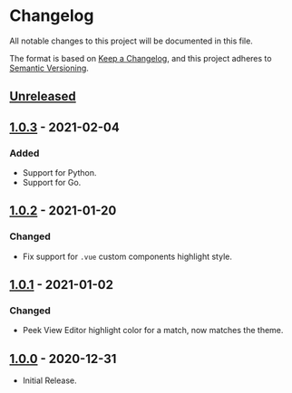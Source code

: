 # Changelog

All notable changes to this project will be documented in this file.

The format is based on [Keep a Changelog](https://keepachangelog.com/en/1.0.0/),
and this project adheres to [Semantic Versioning](https://semver.org/spec/v2.0.0.html).

## [Unreleased]

## [1.0.3] - 2021-02-04

### Added

-   Support for Python.
-   Support for Go.

## [1.0.2] - 2021-01-20

### Changed

-   Fix support for `.vue` custom components highlight style.

## [1.0.1] - 2021-01-02

### Changed

-   Peek View Editor highlight color for a match, now matches the theme.

## [1.0.0] - 2020-12-31

-   Initial Release.

[unreleased]: https://github.com/Al3xCubed/theme-cubed/compare/v1.0.3...HEAD
[1.0.0]: https://github.com/Al3xCubed/theme-cubed/releases/tag/v1.0.0
[1.0.1]: https://github.com/Al3xCubed/theme-cubed/compare/v1.0.0...v1.0.1
[1.0.2]: https://github.com/Al3xCubed/theme-cubed/compare/v1.0.1...v1.0.2
[1.0.3]: https://github.com/Al3xCubed/theme-cubed/compare/v1.0.2...v1.0.3
